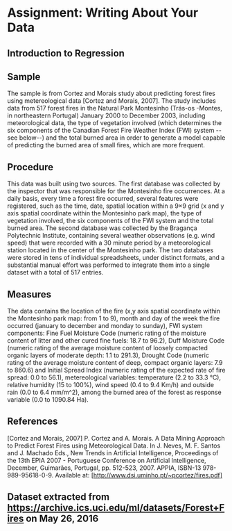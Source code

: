 # Assignment: Writing About Your Data
## Introduction to Regression

## Sample
The sample is from Cortez and Morais study about predicting forest fires using metereological data [Cortez and Morais, 2007]. The study includes data from 517 forest fires in the Natural Park Montesinho (Trás-os -Montes, in northeastern Portugal) January 2000 to December 2003, including meteorological data, the type of vegetation involved (which determines the six components of the Canadian Forest Fire Weather Index (FWI) system --see below--) and the total burned area in order to generate a model capable of predicting the burned area of small fires, which are more frequent.

## Procedure
This data was built using two sources. The first database was collected by the inspector that was responsible for the Montesinho fire occurrences. At a daily basis, every time a forest fire occurred, several features were registered, such as the time, date, spatial location within a 9×9 grid (x and y axis spatial coordinate within the Montesinho park map), the type of vegetation involved, the six components of the FWI system and the total burned area. The second database was collected by the Bragança Polytechnic Institute, containing several weather observations (e.g. wind speed) that were recorded with a 30 minute period by a meteorological station located in the center of the Montesinho park. The two databases were stored in tens of individual spreadsheets, under distinct formats, and a substantial manual effort was performed to integrate them into a single dataset with a total of 517 entries.

## Measures
The data contains the location of the fire (x,y axis spatial coordinate within the Montesinho park map: from 1 to 9), month and day of the week the fire occurred (january to december and monday to sunday), FWI system components: Fine Fuel Moisture Code (numeric rating of the moisture content of litter and other cured fine fuels: 18.7 to 96.2), Duff Moisture Code (numeric rating of the average moisture content of loosely compacted organic layers of moderate depth: 1.1 to 291.3), Drought Code (numeric rating of the average moisture content of deep, compact organic layers: 7.9 to 860.6) and Initial Spread Index (numeric rating of the expected rate of fire spread: 0.0 to 56.1), metereological variables: temperature (2.2 to 33.3 °C), relative humidity (15 to 100%), wind speed (0.4 to 9.4 Km/h) and outside rain (0.0 to 6.4 mm/m^2), among the burned area of the forest as response variable (0.0 to 1090.84 Ha).

## References
[Cortez and Morais, 2007] P. Cortez and A. Morais. A Data Mining Approach to Predict Forest Fires using Meteorological Data. In J. Neves, M. F. Santos and J. Machado Eds., New Trends in Artificial Intelligence, Proceedings of the 13th EPIA 2007 - Portuguese Conference on Artificial Intelligence, December, Guimarães, Portugal, pp. 512-523, 2007. APPIA, ISBN-13 978-989-95618-0-9. Available at: [http://www.dsi.uminho.pt/~pcortez/fires.pdf]

## Dataset extracted from https://archive.ics.uci.edu/ml/datasets/Forest+Fires on May 26, 2016
